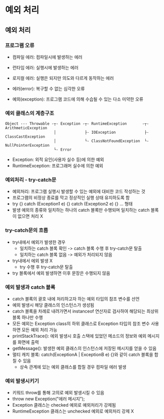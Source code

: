 # 예외 처리
## 예외 처리
### 프로그램 오류
- 컴파일 에러: 컴파일시에 발생하는 에러
- 런타임 에러: 실행시에 발생하는 에러
- 로지컬 에러: 실행은 되지만 의도와 다르게 동작하는 에러

- 에러(error): 복구할 수 없는 심각한 오류
- 예외(exception): 프로그램 코드에 의해 수습될 수 있는 다소 미약한 오류

### 예외 클래스의 계층구조
```text
Object --- Throwable -┬- Exception -┬- RuntimeException       -┬- ArithmeticException
                      │             ├- IOException             ├- ClassCastException
                      │             └- ClassNotFoundException  └- NullPointerException
                      └- Error
```
- Exception: 외적 요인(사용자 실수 등)에 의한 예외
- RuntimeException: 프로그래머 실수에 의한 예외

### 예외처리 - try-catch문
- 예외처리: 프로그램 실행시 발생할 수 있는 예외에 대비한 코드 작성하는 것
- 프로그램의 비정상 종료를 막고 정상적인 실행 상태 유지하도록 함
- try {} catch (Exception1 e) {} catch (Exception2 e) {} ... 형태
- 발생 예외의 종류와 일치하는 하나의 catch 블록만 수행되며 일치하는 catch 블록이 없으면 처리 X

### try-catch문의 흐름
- try내에서 예외가 발생한 경우
  - 일치하는 catch 블록 확인 -> catch 블록 수행 후 try-catch문 탈출
  - 일치하는 catch 블록 없음 -> 예외가 처리되지 않음
- try내에서 에외 발생 X
  - try 수행 후 try-catch문 탈출
- try 블록에서 예외 발생하면 이후 문장은 수행되지 않음

### 예외 발생과 catch 블록
- catch 블록의 괄호 내에 처리하고자 하는 예외 타입의 참조 변수를 선언
- 예외 발생시 해당 클래스의 인스턴스가 생성됨
- catch 블록을 차례로 내려가면서 instanceof 연산자로 검사하여 해당되는 최상위 블록 하나만 수행
- 모든 예외는 Exception class의 하위 클래스로 Exception 타입의 참조 변수 사용하면 모든 예외 처리 가능
- printStackTrace(): 에외 발생시 호출 스택에 있었던 메소드의 정보와 예외 메시지를 화면에 출력
- getMessage(): 발생한 예외 클래스의 인스턴스에 저장된 메시지를 얻을 수 있음
- 멀티 캐치 블록: catch(ExceptionA | ExceptionB e) {}와 같이 catch 블록을 합칠 수 있음
  - 상속 관계에 있는 예외 클래스를 합칠 경우 컴파일 에러 발생

### 예외 발생시키기
- 키워드 throw를 통해 고의로 예외 발생시킬 수 있음
- throw new Exception("에러 메시지");
- Exception 클래스는 checked 예외로 예외처리가 강제됨
- RuntimeException 클래스는 unchecked 예외로 예외처리 강제 X

